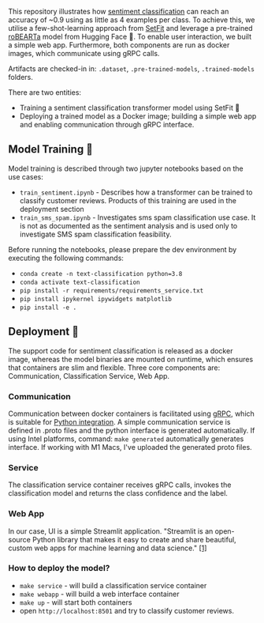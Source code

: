 This repository illustrates how [sentiment classification](https://huggingface.co/datasets/SetFit/SentEval-CR) can reach an accuracy of ~0.9 using as little as 4 examples per class. To achieve this, we utilise a few-shot-learning approach from [SetFit](https://huggingface.co/blog/setfit) and leverage a pre-trained [roBEARTa](https://huggingface.co/cardiffnlp/twitter-roberta-base-sentiment) model from Hugging Face 🤗. To enable user interaction, we built a simple web app. Furthermore, both components are run as docker images, which communicate using gRPC calls.

Artifacts are checked-in in: `.dataset`, `.pre-trained-models`, `.trained-models` folders.

There are two entities:
* Training a sentiment classification transformer model using SetFit 🤗
* Deploying a trained model as a Docker image; building a simple web app and enabling communication through gRPC interface.

## Model Training 🧠
Model training is described through two jupyter notebooks based on the use cases:
* `train_sentiment.ipynb` - Describes how a transformer can be trained to classify customer reviews. Products of this training are used in the deployment section
* `train_sms_spam.ipynb` - Investigates sms spam classification use case. It is not as documented as the sentiment analysis and is used only to investigate SMS spam classification feasibility.

Before running the notebooks, please prepare the dev environment by executing the following commands:
* `conda create -n text-classification python=3.8`
* `conda activate text-classification`
* `pip install -r requirements/requirements_service.txt`
* `pip install ipykernel ipywidgets matplotlib`
* `pip install -e .`

## Deployment 🚗
The support code for sentiment classification is released as a docker image, whereas the model binaries are mounted on runtime, which ensures that containers are slim and flexible. Three core components are: Communication, Classification Service, Web App.

### Communication
Communication between docker containers is facilitated using [gRPC](https://grpc.io/), which is suitable for [Python integration](https://grpc.io/docs/languages/python/quickstart/). A simple communication service is defined in .proto files and the python interface is generated automatically. If using Intel platforms, command:  `make generated` automatically generates interface. If working with M1 Macs, I've uploaded the generated proto files.

### Service
The classification service container receives gRPC calls, invokes the classification model and returns the class confidence and the label.

### Web App
In our case, UI is a simple Streamlit application. "Streamlit is an open-source Python library that makes it easy to create and share beautiful, custom web apps for machine learning and data science." [\[1\]](https://docs.streamlit.io/)

### How to deploy the model?
* `make service` - will build a classification service container
* `make webapp` - will build a web interface container
* `make up` - will start both containers
* open `http://localhost:8501` and try to classify customer reviews.
